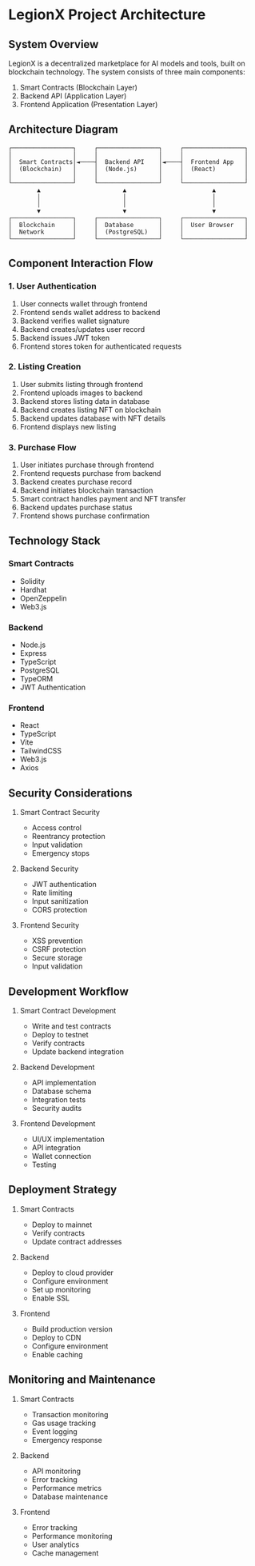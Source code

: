 # LegionX Project Architecture

## System Overview
LegionX is a decentralized marketplace for AI models and tools, built on blockchain technology. The system consists of three main components:

1. Smart Contracts (Blockchain Layer)
2. Backend API (Application Layer)
3. Frontend Application (Presentation Layer)

## Architecture Diagram
```
┌─────────────────┐     ┌─────────────────┐     ┌─────────────────┐
│                 │     │                 │     │                 │
│  Smart Contracts│◄────┤  Backend API    │◄────┤  Frontend App   │
│  (Blockchain)   │     │  (Node.js)      │     │  (React)        │
│                 │     │                 │     │                 │
└─────────────────┘     └─────────────────┘     └─────────────────┘
        ▲                       ▲                        ▲
        │                       │                        │
        │                       │                        │
        ▼                       ▼                        ▼
┌─────────────────┐     ┌─────────────────┐     ┌─────────────────┐
│  Blockchain     │     │  Database       │     │  User Browser   │
│  Network        │     │  (PostgreSQL)   │     │                 │
└─────────────────┘     └─────────────────┘     └─────────────────┘
```

## Component Interaction Flow

### 1. User Authentication
1. User connects wallet through frontend
2. Frontend sends wallet address to backend
3. Backend verifies wallet signature
4. Backend creates/updates user record
5. Backend issues JWT token
6. Frontend stores token for authenticated requests

### 2. Listing Creation
1. User submits listing through frontend
2. Frontend uploads images to backend
3. Backend stores listing data in database
4. Backend creates listing NFT on blockchain
5. Backend updates database with NFT details
6. Frontend displays new listing

### 3. Purchase Flow
1. User initiates purchase through frontend
2. Frontend requests purchase from backend
3. Backend creates purchase record
4. Backend initiates blockchain transaction
5. Smart contract handles payment and NFT transfer
6. Backend updates purchase status
7. Frontend shows purchase confirmation

## Technology Stack

### Smart Contracts
- Solidity
- Hardhat
- OpenZeppelin
- Web3.js

### Backend
- Node.js
- Express
- TypeScript
- PostgreSQL
- TypeORM
- JWT Authentication

### Frontend
- React
- TypeScript
- Vite
- TailwindCSS
- Web3.js
- Axios

## Security Considerations
1. Smart Contract Security
   - Access control
   - Reentrancy protection
   - Input validation
   - Emergency stops

2. Backend Security
   - JWT authentication
   - Rate limiting
   - Input sanitization
   - CORS protection

3. Frontend Security
   - XSS prevention
   - CSRF protection
   - Secure storage
   - Input validation

## Development Workflow
1. Smart Contract Development
   - Write and test contracts
   - Deploy to testnet
   - Verify contracts
   - Update backend integration

2. Backend Development
   - API implementation
   - Database schema
   - Integration tests
   - Security audits

3. Frontend Development
   - UI/UX implementation
   - API integration
   - Wallet connection
   - Testing

## Deployment Strategy
1. Smart Contracts
   - Deploy to mainnet
   - Verify contracts
   - Update contract addresses

2. Backend
   - Deploy to cloud provider
   - Configure environment
   - Set up monitoring
   - Enable SSL

3. Frontend
   - Build production version
   - Deploy to CDN
   - Configure environment
   - Enable caching

## Monitoring and Maintenance
1. Smart Contracts
   - Transaction monitoring
   - Gas usage tracking
   - Event logging
   - Emergency response

2. Backend
   - API monitoring
   - Error tracking
   - Performance metrics
   - Database maintenance

3. Frontend
   - Error tracking
   - Performance monitoring
   - User analytics
   - Cache management 